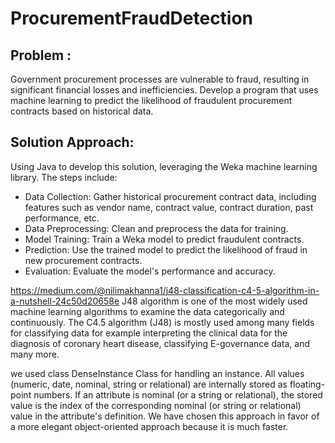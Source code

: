 # ProcurementFraudDetection
## Problem :
Government procurement processes are vulnerable to fraud, resulting in significant financial losses and inefficiencies. Develop a program that uses machine learning to predict the likelihood of fraudulent procurement contracts based on historical data. 

## Solution Approach:
Using Java to develop this solution, leveraging the Weka machine learning library. The steps include:

- Data Collection: Gather historical procurement contract data, including features such as vendor name, contract value, contract duration, past performance, etc.
- Data Preprocessing: Clean and preprocess the data for training.
- Model Training: Train a Weka model to predict fraudulent contracts.
- Prediction: Use the trained model to predict the likelihood of fraud in new procurement contracts.
- Evaluation: Evaluate the model's performance and accuracy.



https://medium.com/@nilimakhanna1/j48-classification-c4-5-algorithm-in-a-nutshell-24c50d20658e
J48 algorithm is one of the most widely used machine learning algorithms to examine the data categorically and continuously. The C4.5 algorithm (J48) is mostly used among many fields for classifying data for example interpreting the clinical data for the diagnosis of coronary heart disease, classifying E-governance data, and many more.


we used class DenseInstance
Class for handling an instance. All values (numeric, date, nominal, string or relational) are internally stored as floating-point numbers. If an attribute is nominal (or a string or relational), the stored value is the index of the corresponding nominal (or string or relational) value in the attribute's definition. We have chosen this approach in favor of a more elegant object-oriented approach because it is much faster. 

